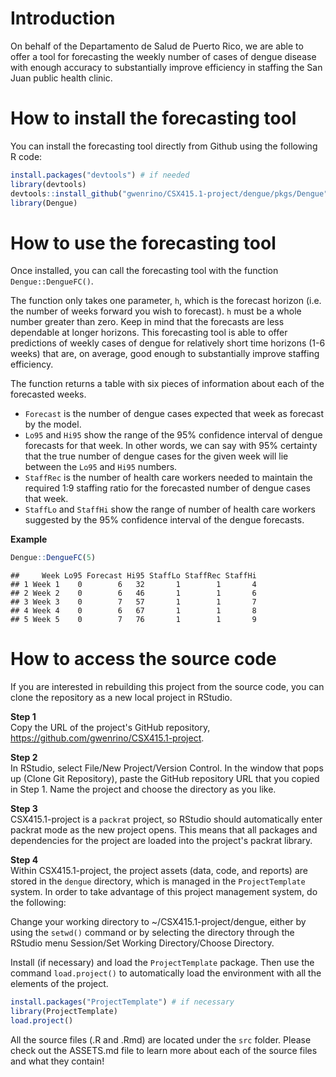 Introduction
============

On behalf of the Departamento de Salud de Puerto Rico, we are able to offer a tool for forecasting the weekly number of cases of dengue disease with enough accuracy to substantially improve efficiency in staffing the San Juan public health clinic.

How to install the forecasting tool
===================================

You can install the forecasting tool directly from Github using the following R code:

``` r
install.packages("devtools") # if needed
library(devtools)
devtools::install_github("gwenrino/CSX415.1-project/dengue/pkgs/Dengue")
library(Dengue)
```

How to use the forecasting tool
===============================

Once installed, you can call the forecasting tool with the function `Dengue::DengueFC()`.

The function only takes one parameter, `h`, which is the forecast horizon (i.e. the number of weeks forward you wish to forecast). `h` must be a whole number greater than zero. Keep in mind that the forecasts are less dependable at longer horizons. This forecasting tool is able to offer predictions of weekly cases of dengue for relatively short time horizons (1-6 weeks) that are, on average, good enough to substantially improve staffing efficiency.

The function returns a table with six pieces of information about each of the forecasted weeks.  
* `Forecast` is the number of dengue cases expected that week as forecast by the model.  
* `Lo95` and `Hi95` show the range of the 95% confidence interval of dengue forecasts for that week. In other words, we can say with 95% certainty that the true number of dengue cases for the given week will lie between the `Lo95` and `Hi95` numbers.  
* `StaffRec` is the number of health care workers needed to maintain the required 1:9 staffing ratio for the forecasted number of dengue cases that week.  
* `StaffLo` and `StaffHi` show the range of number of health care workers suggested by the 95% confidence interval of the dengue forecasts.  

**Example**

``` r
Dengue::DengueFC(5)
```

    ##     Week Lo95 Forecast Hi95 StaffLo StaffRec StaffHi
    ## 1 Week 1    0        6   32       1        1       4
    ## 2 Week 2    0        6   46       1        1       6
    ## 3 Week 3    0        7   57       1        1       7
    ## 4 Week 4    0        6   67       1        1       8
    ## 5 Week 5    0        7   76       1        1       9

How to access the source code
=============================

If you are interested in rebuilding this project from the source code, you can clone the repository as a new local project in RStudio.

**Step 1**  
Copy the URL of the project's GitHub repository, https://github.com/gwenrino/CSX415.1-project.

**Step 2**  
In RStudio, select File/New Project/Version Control. In the window that pops up (Clone Git Repository), paste the GitHub repository URL that you copied in Step 1. Name the project and choose the directory as you like.

**Step 3**  
CSX415.1-project is a `packrat` project, so RStudio should automatically enter packrat mode as the new project opens. This means that all packages and dependencies for the project are loaded into the project's packrat library.

**Step 4**  
Within CSX415.1-project, the project assets (data, code, and reports) are stored in the `dengue` directory, which is managed in the `ProjectTemplate` system. In order to take advantage of this project management system, do the following:  

Change your working directory to ~/CSX415.1-project/dengue, either by using the `setwd()` command or by selecting the directory through the RStudio menu Session/Set Working Directory/Choose Directory.  

Install (if necessary) and load the `ProjectTemplate` package. Then use the command `load.project()` to automatically load the environment with all the elements of the project.   

``` r
install.packages("ProjectTemplate") # if necessary
library(ProjectTemplate)
load.project()
```

All the source files (.R and .Rmd) are located under the `src` folder. Please check out the ASSETS.md file to learn more about each of the source files and what they contain!
